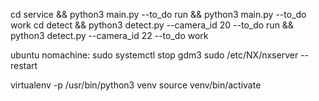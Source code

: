 cd service && python3 main.py --to_do run && python3 main.py --to_do work
cd detect && python3 detect.py --camera_id 20 --to_do run && python3 detect.py --camera_id 22 --to_do work

ubuntu nomachine:
sudo systemctl stop gdm3
sudo /etc/NX/nxserver --restart


virtualenv -p /usr/bin/python3 venv
source venv/bin/activate
